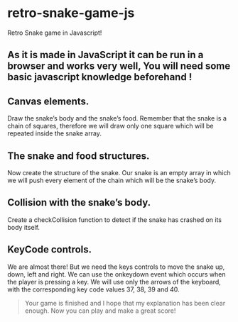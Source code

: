 # retro-snake-game-js
Retro Snake game in Javascript!

## As it is made in JavaScript it can be run in a browser and works very well, You will need some basic javascript knowledge beforehand !

## Canvas elements.
Draw the snake’s body and the snake’s food. Remember that the snake is a chain of squares,
therefore we will draw only one square which will 
be repeated inside the snake array. 


## The snake and food structures.
Now create the structure of the snake. Our snake is an empty array in which
we will push every element of the chain which will be the snake’s body.

## Collision with the snake’s body.
Create a checkCollision function to detect if the snake has crashed on its body itself.

## KeyCode controls.
We are almost there! But we need the keys controls to move the snake up, down, left and
right. We can use the onkeydown event which occurs when the player is pressing a key.
We will use only the arrows of the keyboard, with the corresponding key code values 37, 38, 39 and 40.


> Your game is finished and I hope that my explanation has been clear enough. Now you can play and make a great score!
